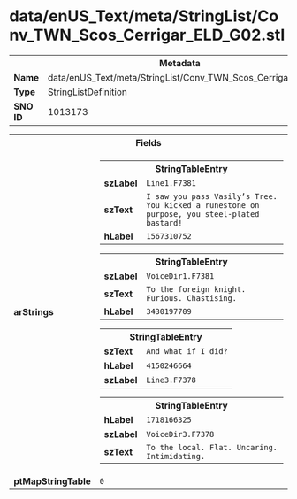 <h1>data/enUS_Text/meta/StringList/Conv_TWN_Scos_Cerrigar_ELD_G02.stl</h1><table><tr><th colspan="100%">Metadata</th></tr><tr><td><b>Name</b></td><td>data/enUS_Text/meta/StringList/Conv_TWN_Scos_Cerrigar_ELD_G02.stl</td></tr><tr><td><b>Type</b></td><td>StringListDefinition</td></tr><tr><td><b>SNO ID</b></td><td>1013173</td></tr></table>

<table><tr><th colspan="100%">Fields</th></tr><tr><td><b>arStrings</b></td><td><table><tr><th colspan="100%">StringTableEntry</th></tr><tr><td><b>szLabel</b></td><td><code>Line1.F7381</code></td></tr><tr><td><b>szText</b></td><td><code>I saw you pass Vasily’s Tree. You kicked a runestone on purpose, you steel-plated bastard!</code></td></tr><tr><td><b>hLabel</b></td><td><code>1567310752</code></td></tr></table>


<table><tr><th colspan="100%">StringTableEntry</th></tr><tr><td><b>szLabel</b></td><td><code>VoiceDir1.F7381</code></td></tr><tr><td><b>szText</b></td><td><code>To the foreign knight. Furious. Chastising.</code></td></tr><tr><td><b>hLabel</b></td><td><code>3430197709</code></td></tr></table>


<table><tr><th colspan="100%">StringTableEntry</th></tr><tr><td><b>szText</b></td><td><code>And what if I did?</code></td></tr><tr><td><b>hLabel</b></td><td><code>4150246664</code></td></tr><tr><td><b>szLabel</b></td><td><code>Line3.F7378</code></td></tr></table>


<table><tr><th colspan="100%">StringTableEntry</th></tr><tr><td><b>hLabel</b></td><td><code>1718166325</code></td></tr><tr><td><b>szLabel</b></td><td><code>VoiceDir3.F7378</code></td></tr><tr><td><b>szText</b></td><td><code>To the local. Flat. Uncaring. Intimidating.</code></td></tr></table>


</td></tr><tr><td><b>ptMapStringTable</b></td><td><code>0</code></td></tr></table>

